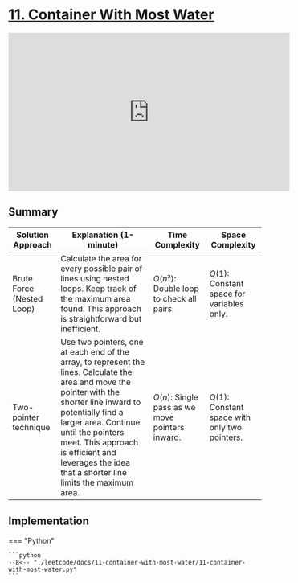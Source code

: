 # [11. Container With Most Water](https://leetcode.com/problems/container-with-most-water)

<iframe width="560" height="315" src="https://www.youtube.com/embed/UuiTKBwPgAo?si=0SM1D4ZYizD8Rai4" title="YouTube video player" frameborder="0" allow="accelerometer; autoplay; clipboard-write; encrypted-media; gyroscope; picture-in-picture; web-share" referrerpolicy="strict-origin-when-cross-origin" allowfullscreen></iframe>

## Summary



| **Solution Approach** | **Explanation (1-minute)** | **Time Complexity** | **Space Complexity** | 
|---|---|---|---|
| Brute Force (Nested Loop) | Calculate the area for every possible pair of lines using nested loops. Keep track of the maximum area found. This approach is straightforward but inefficient. | $O(n²)$: Double loop to check all pairs. | $O(1)$: Constant space for variables only. | 
| Two-pointer technique | Use two pointers, one at each end of the array, to represent the lines. Calculate the area and move the pointer with the shorter line inward to potentially find a larger area. Continue until the pointers meet. This approach is efficient and leverages the idea that a shorter line limits the maximum area. | $O(n)$: Single pass as we move pointers inward. | $O(1)$: Constant space with only two pointers. | 



## Implementation

=== "Python"

    ```python
    --8<-- "./leetcode/docs/11-container-with-most-water/11-container-with-most-water.py"
    ```